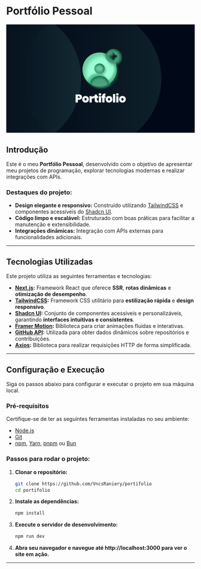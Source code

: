 <h1 align="start">
  Portfólio Pessoal
</h1>

<img width="1280" alt="Banner Portfólio" src="/public/assets/Banner.png">

## Introdução

Este é o meu **Portfólio Pessoal**, desenvolvido com o objetivo de apresentar meu projetos de programação, explorar tecnologias modernas e realizar integrações com APIs.

### Destaques do projeto:

- **Design elegante e responsivo:** Construído utilizando [TailwindCSS](https://tailwindcss.com/) e componentes acessíveis do [Shadcn UI](https://ui.shadcn.dev/).
- **Código limpo e escalável:** Estruturado com boas práticas para facilitar a manutenção e extensibilidade.
- **Integrações dinâmicas:** Integração com APIs externas para funcionalidades adicionais.

---

## Tecnologias Utilizadas

Este projeto utiliza as seguintes ferramentas e tecnologias:

- **[Next.js](https://nextjs.org/):** Framework React que oferece **SSR**, **rotas dinâmicas** e **otimização de desempenho**.
- **[TailwindCSS](https://tailwindcss.com/):** Framework CSS utilitário para **estilização rápida** e **design responsivo**.
- **[Shadcn UI](https://ui.shadcn.dev/):** Conjunto de componentes acessíveis e personalizáveis, garantindo **interfaces intuitivas e consistentes**.
- **[Framer Motion](https://www.framer.com/motion/):** Biblioteca para criar animações fluidas e interativas.
- **[GitHub API](https://docs.github.com/en/rest):** Utilizada para obter dados dinâmicos sobre repositórios e contribuições.
- **[Axios](https://axios-http.com/):** Biblioteca para realizar requisições HTTP de forma simplificada.

---

## Configuração e Execução

Siga os passos abaixo para configurar e executar o projeto em sua máquina local.

### Pré-requisitos

Certifique-se de ter as seguintes ferramentas instaladas no seu ambiente:

- [Node.js](https://nodejs.org/)
- [Git](https://git-scm.com/)
- [npm](https://www.npmjs.com/), [Yarn](https://yarnpkg.com/), [pnpm](https://pnpm.io/) ou [Bun](https://bun.sh/)

### Passos para rodar o projeto:

1. **Clonar o repositório:**

   ```bash
   git clone https://github.com/VncsRaniery/portifolio
   cd portifolio
   ```

2. **Instale as dependências:**
   ```bash
   npm install
   ```

3. **Execute o servidor de desenvolvimento:**
   ```bash
   npm run dev
   ```

3. **Abra seu navegador e navegue até http://localhost:3000 para ver o site em ação.**
---